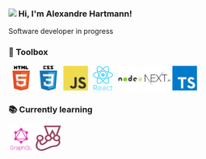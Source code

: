 ### <img src="https://raw.githubusercontent.com/MartinHeinz/MartinHeinz/master/wave.gif" width="30px"> Hi, I'm Alexandre Hartmann!
Software developer in progress

### 🧰 Toolbox

<img src="https://github.com/devicons/devicon/blob/master/icons/html5/html5-original-wordmark.svg" alt="HTML logo" width="50" height="50" /> <img src="https://github.com/devicons/devicon/blob/master/icons/css3/css3-original-wordmark.svg" alt="CSS logo" width="50" height="50" /> <img src="https://github.com/devicons/devicon/blob/master/icons/javascript/javascript-original.svg" alt="Javascript logo" width="50" height="50" /> <img src="https://github.com/devicons/devicon/blob/master/icons/react/react-original-wordmark.svg" alt="React logo" width="50" height="50" /> <img src="https://github.com/devicons/devicon/blob/master/icons/nodejs/nodejs-original-wordmark.svg" alt="Node logo" width="50" height="50" /> <img src="https://github.com/devicons/devicon/blob/master/icons/nextjs/nextjs-original-wordmark.svg" alt="Nextjs logo" width="50" height="50" /> <img src="https://github.com/devicons/devicon/blob/master/icons/typescript/typescript-original.svg" alt="Typescript logo" width="50" height="50" /> 

### 📚 Currently learning
<img src="https://github.com/devicons/devicon/blob/master/icons/graphql/graphql-plain-wordmark.svg" alt="GraphQL logo" width="50" height="50" /> <img src="https://github.com/devicons/devicon/blob/master/icons/jest/jest-plain.svg" alt="Jest logo" width="50" height="50" />
 

